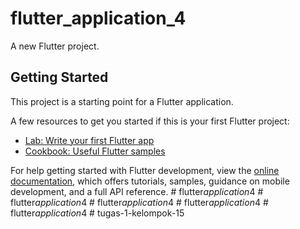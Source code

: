 # flutter_application_4

A new Flutter project.

## Getting Started

This project is a starting point for a Flutter application.

A few resources to get you started if this is your first Flutter project:

- [Lab: Write your first Flutter app](https://docs.flutter.dev/get-started/codelab)
- [Cookbook: Useful Flutter samples](https://docs.flutter.dev/cookbook)

For help getting started with Flutter development, view the
[online documentation](https://docs.flutter.dev/), which offers tutorials,
samples, guidance on mobile development, and a full API reference.
#   f l u t t e r _ a p p l i c a t i o n _ 4  
 #   f l u t t e r _ a p p l i c a t i o n _ 4  
 #   f l u t t e r _ a p p l i c a t i o n _ 4  
 #   f l u t t e r _ a p p l i c a t i o n _ 4  
 #   f l u t t e r _ a p p l i c a t i o n _ 4  
 #   t u g a s - 1 - k e l o m p o k - 1 5  
 